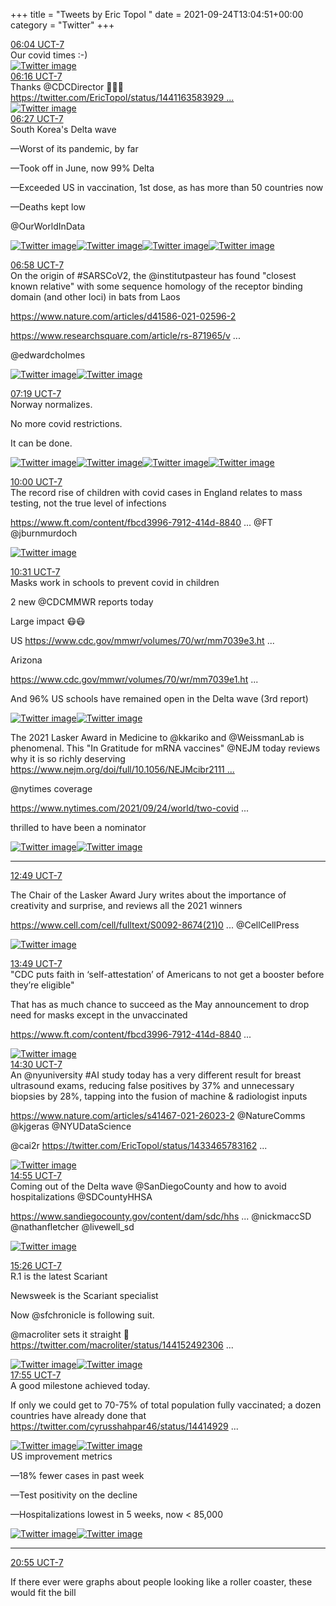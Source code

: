 +++
title = "Tweets by Eric Topol " 
date = 2021-09-24T13:04:51+00:00
category = "Twitter"
+++
<div class="tweet"> 
<div class="profile"> 
<a href="https://twitter.com/erictopol/status/1441388158449422343" target="_blank" rel="noreferer">06:04 UCT-7</a> 
</div> 
<div class="content"> 
Our covid times :-) </div> 
<a href="/twitter/erictopol/images/FADW4IdVIAgLm5r.jpg"  ><img src="/twitter/erictopol/images/FADW4IdVIAgLm5r.jpg" alt="Twitter image" ></img></a></div> 
<div class="tweet"> 
<div class="profile"> 
<a href="https://twitter.com/erictopol/status/1441391119204425729" target="_blank" rel="noreferer">06:16 UCT-7</a> 
</div> 
<div class="content"> 
Thanks @CDCDirector 🙏👋👋  <a href="https://twitter.com/EricTopol/status/1441163583929290763" target="_blank" rel="noreferer">https://twitter.com/EricTopol/status/1441163583929 ...</a> 
</div> 
<a href="/twitter/erictopol/images/FADZduzUcA0nRN9.jpg"  ><img src="/twitter/erictopol/images/FADZduzUcA0nRN9.jpg" alt="Twitter image" ></img></a></div> 
<div class="tweet"> 
<div class="profile"> 
<a href="https://twitter.com/erictopol/status/1441393880146931713" target="_blank" rel="noreferer">06:27 UCT-7</a> 
</div> 
<div class="content"> 
South Korea's Delta wave

—Worst of its pandemic, by far

—Took off in June, now 99% Delta

—Exceeded US in vaccination, 1st dose, as has more than 50 countries now

—Deaths kept low

@OurWorldInData </div> 
<a href="/twitter/erictopol/images/FADbYntUUAE6nk0.jpg"  ><img src="/twitter/erictopol/images/FADbYntUUAE6nk0.jpg" alt="Twitter image" ></img></a><a href="/twitter/erictopol/images/FADbZmyVQAA0mSV.jpg"  ><img src="/twitter/erictopol/images/FADbZmyVQAA0mSV.jpg" alt="Twitter image" ></img></a><a href="/twitter/erictopol/images/FADbaoiUYAEk9X1.jpg"  ><img src="/twitter/erictopol/images/FADbaoiUYAEk9X1.jpg" alt="Twitter image" ></img></a><a href="/twitter/erictopol/images/FADbbrrVcA0JKf_.jpg"  ><img src="/twitter/erictopol/images/FADbbrrVcA0JKf_.jpg" alt="Twitter image" ></img></a></div> 
<div class="tweet"> 
<div class="profile"> 
<a href="https://twitter.com/erictopol/status/1441401595548160005" target="_blank" rel="noreferer">06:58 UCT-7</a> 
</div> 
<div class="content"> 
On the origin of #SARSCoV2, the @institutpasteur has found "closest known relative" with some sequence homology of the receptor binding domain (and other loci) in bats from Laos

<a href="https://www.nature.com/articles/d41586-021-02596-2" target="_blank" rel="noreferer">https://www.nature.com/articles/d41586-021-02596-2</a> 


<a href="https://www.researchsquare.com/article/rs-871965/v1" target="_blank" rel="noreferer">https://www.researchsquare.com/article/rs-871965/v ...</a> 


@edwardcholmes </div> 
<a href="/twitter/erictopol/images/FADhvpvVkAkroh5.jpg"  ><img src="/twitter/erictopol/images/FADhvpvVkAkroh5.jpg" alt="Twitter image" ></img></a><a href="/twitter/erictopol/images/FADi-3gVQAsSShJ.jpg"  ><img src="/twitter/erictopol/images/FADi-3gVQAsSShJ.jpg" alt="Twitter image" ></img></a></div> 
<div class="tweet"> 
<div class="profile"> 
<a href="https://twitter.com/erictopol/status/1441406927724892165" target="_blank" rel="noreferer">07:19 UCT-7</a> 
</div> 
<div class="content"> 
Norway normalizes.

No more covid restrictions.

It can be done. </div> 
<a href="/twitter/erictopol/images/FADneNOVUBIIZnz.jpg"  ><img src="/twitter/erictopol/images/FADneNOVUBIIZnz.jpg" alt="Twitter image" ></img></a><a href="/twitter/erictopol/images/FADnlALVgAIjPnB.jpg"  ><img src="/twitter/erictopol/images/FADnlALVgAIjPnB.jpg" alt="Twitter image" ></img></a><a href="/twitter/erictopol/images/FADnnu3UcAgKV1Z.jpg"  ><img src="/twitter/erictopol/images/FADnnu3UcAgKV1Z.jpg" alt="Twitter image" ></img></a><a href="/twitter/erictopol/images/FADnvOxUYAAeqr6.jpg"  ><img src="/twitter/erictopol/images/FADnvOxUYAAeqr6.jpg" alt="Twitter image" ></img></a></div> 
<div class="tweet"> 
<div class="profile"> 
<a href="https://twitter.com/erictopol/status/1441447464309907462" target="_blank" rel="noreferer">10:00 UCT-7</a> 
</div> 
<div class="content"> 
The record rise of children with covid cases in England relates to mass testing, not the true level of infections

<a href="https://www.ft.com/content/fbcd3996-7912-414d-8840-9a7b9e322b23" target="_blank" rel="noreferer">https://www.ft.com/content/fbcd3996-7912-414d-8840 ...</a> 
 @FT @jburnmurdoch </div> 
<a href="/twitter/erictopol/images/FAEMeErUYAkwRdA.jpg"  ><img src="/twitter/erictopol/images/FAEMeErUYAkwRdA.jpg" alt="Twitter image" ></img></a></div> 
<div class="tweet"> 
<div class="profile"> 
<a href="https://twitter.com/erictopol/status/1441455355918049280" target="_blank" rel="noreferer">10:31 UCT-7</a> 
</div> 
<div class="content"> 
Masks work in schools to prevent covid in children

2 new @CDCMMWR reports today

Large impact 😷😷

US <a href="https://www.cdc.gov/mmwr/volumes/70/wr/mm7039e3.htm?s_cid=mm7039e3_w" target="_blank" rel="noreferer">https://www.cdc.gov/mmwr/volumes/70/wr/mm7039e3.ht ...</a> 


Arizona 

<a href="https://www.cdc.gov/mmwr/volumes/70/wr/mm7039e1.htm?s_cid=mm7039e1_w" target="_blank" rel="noreferer">https://www.cdc.gov/mmwr/volumes/70/wr/mm7039e1.ht ...</a> 


And 96% US schools have remained open in the Delta wave (3rd report) </div> 
<a href="/twitter/erictopol/images/FAETlRqVUAIAN6C.jpg"  ><img src="/twitter/erictopol/images/FAETlRqVUAIAN6C.jpg" alt="Twitter image" ></img></a><a href="/twitter/erictopol/images/FAETniYVkAACjHI.jpg"  ><img src="/twitter/erictopol/images/FAETniYVkAACjHI.jpg" alt="Twitter image" ></img></a></div> 
<div class="thread"> 
<div class="thread-content"> 
The 2021 Lasker Award in Medicine to @kkariko and @WeissmanLab is phenomenal. This "In Gratitude for mRNA vaccines" @NEJM today reviews why it is so richly deserving <a href="https://www.nejm.org/doi/full/10.1056/NEJMcibr2111445?query=featured_home" target="_blank" rel="noreferer">https://www.nejm.org/doi/full/10.1056/NEJMcibr2111 ...</a> 


@nytimes coverage

<a href="https://www.nytimes.com/2021/09/24/world/two-covid-vaccine-pioneers-win-2021-lasker-awards-in-medicine.html" target="_blank" rel="noreferer">https://www.nytimes.com/2021/09/24/world/two-covid ...</a> 


thrilled to have been a nominator </div> 
<a href="/twitter/erictopol/images/FAEvcslVEAA-316.jpg"  ><img src="/twitter/erictopol/images/FAEvcslVEAA-316.jpg" alt="Twitter image" ></img></a><a href="/twitter/erictopol/images/FAEv1QkUUAE2RMA.jpg"  ><img src="/twitter/erictopol/images/FAEv1QkUUAE2RMA.jpg" alt="Twitter image" ></img></a><hr><div class="profile"> 
<a href="https://twitter.com/erictopol/status/1441490028081811460" target="_blank" rel="noreferer">12:49 UCT-7</a> 
</div> 
<div class="content"> 
The Chair of the Lasker Award Jury writes about the importance of creativity and surprise, and reviews all the 2021 winners

<a href="https://www.cell.com/cell/fulltext/S0092-8674(21)00949-1" target="_blank" rel="noreferer">https://www.cell.com/cell/fulltext/S0092-8674(21)0 ...</a> 
 @CellCellPress </div> 
<a href="/twitter/erictopol/images/FAEzLe2VgAQCajB.jpg"  ><img src="/twitter/erictopol/images/FAEzLe2VgAQCajB.jpg" alt="Twitter image" ></img></a></div> 
<div class="tweet"> 
<div class="profile"> 
<a href="https://twitter.com/erictopol/status/1441505132638736388" target="_blank" rel="noreferer">13:49 UCT-7</a> 
</div> 
<div class="content"> 
"CDC puts faith in ‘self-attestation’ of Americans to not get a booster before they’re eligible"

That has as much chance to succeed as the May announcement to drop need for masks except in the unvaccinated

<a href="https://www.ft.com/content/fbcd3996-7912-414d-8840-9a7b9e322b23" target="_blank" rel="noreferer">https://www.ft.com/content/fbcd3996-7912-414d-8840 ...</a> 
 </div> 
<a href="/twitter/erictopol/images/FAFBKtdVEAck5pd.jpg"  ><img src="/twitter/erictopol/images/FAFBKtdVEAck5pd.jpg" alt="Twitter image" ></img></a></div> 
<div class="tweet"> 
<div class="profile"> 
<a href="https://twitter.com/erictopol/status/1441515432679067649" target="_blank" rel="noreferer">14:30 UCT-7</a> 
</div> 
<div class="content"> 
An @nyuniversity #AI study today has a very different result for breast ultrasound exams, reducing false positives by 37% and unnecessary biopsies by 28%, tapping into the fusion of machine &amp; radiologist inputs

<a href="https://www.nature.com/articles/s41467-021-26023-2" target="_blank" rel="noreferer">https://www.nature.com/articles/s41467-021-26023-2</a> 
 @NatureComms @kjgeras @NYUDataScience 

@cai2r  <a href="https://twitter.com/EricTopol/status/1433465783162601480" target="_blank" rel="noreferer">https://twitter.com/EricTopol/status/1433465783162 ...</a> 
</div> 
<a href="/twitter/erictopol/images/FAFJTnjVUAMnpEG.jpg"  ><img src="/twitter/erictopol/images/FAFJTnjVUAMnpEG.jpg" alt="Twitter image" ></img></a></div> 
<div class="tweet"> 
<div class="profile"> 
<a href="https://twitter.com/erictopol/status/1441521817022201856" target="_blank" rel="noreferer">14:55 UCT-7</a> 
</div> 
<div class="content"> 
Coming out of the Delta wave @SanDiegoCounty and how to avoid hospitalizations @SDCountyHHSA

<a href="https://www.sandiegocounty.gov/content/dam/sdc/hhsa/programs/phs/Epidemiology/COVID-19_Daily_Status_Update.pdf" target="_blank" rel="noreferer">https://www.sandiegocounty.gov/content/dam/sdc/hhs ...</a> 
 @nickmaccSD @nathanfletcher @livewell_sd </div> 
<a href="/twitter/erictopol/images/FAFPFbNVkAsmurn.jpg"  ><img src="/twitter/erictopol/images/FAFPFbNVkAsmurn.jpg" alt="Twitter image" ></img></a></div> 
<div class="tweet"> 
<div class="profile"> 
<a href="https://twitter.com/erictopol/status/1441529382745481219" target="_blank" rel="noreferer">15:26 UCT-7</a> 
</div> 
<div class="content"> 
R.1 is the latest Scariant

Newsweek is the Scariant specialist 

Now @sfchronicle is following suit.

@macroliter sets it straight 🙏  <a href="https://twitter.com/macroliter/status/1441524923067817993" target="_blank" rel="noreferer">https://twitter.com/macroliter/status/144152492306 ...</a> 
</div> 
<a href="/twitter/erictopol/images/FAFVj-fUcAA09FC.jpg"  ><img src="/twitter/erictopol/images/FAFVj-fUcAA09FC.jpg" alt="Twitter image" ></img></a><a href="/twitter/erictopol/images/FAFXQDhUYAELSCh.jpg"  ><img src="/twitter/erictopol/images/FAFXQDhUYAELSCh.jpg" alt="Twitter image" ></img></a></div> 
<div class="tweet"> 
<div class="profile"> 
<a href="https://twitter.com/erictopol/status/1441567001290285059" target="_blank" rel="noreferer">17:55 UCT-7</a> 
</div> 
<div class="content"> 
A good milestone achieved today.

If only we could get to 70-75% of total population fully vaccinated; a dozen countries have already done that  <a href="https://twitter.com/cyrusshahpar46/status/1441492989558157322" target="_blank" rel="noreferer">https://twitter.com/cyrusshahpar46/status/14414929 ...</a> 
</div> 
<a href="/twitter/erictopol/images/FAF426XUYAMn7sF.jpg"  ><img src="/twitter/erictopol/images/FAF426XUYAMn7sF.jpg" alt="Twitter image" ></img></a><a href="/twitter/erictopol/images/FAF5ZeJVEAQThKs.jpg"  ><img src="/twitter/erictopol/images/FAF5ZeJVEAQThKs.jpg" alt="Twitter image" ></img></a></div> 
<div class="thread"> 
<div class="thread-content"> 
US improvement metrics

—18% fewer cases in past week

—Test positivity on the decline

—Hospitalizations lowest in 5 weeks, now &lt; 85,000 </div> 
<a href="/twitter/erictopol/images/FAGbfcZVQAIKDVX.jpg"  ><img src="/twitter/erictopol/images/FAGbfcZVQAIKDVX.jpg" alt="Twitter image" ></img></a><a href="/twitter/erictopol/images/FAGbg9uVcAghagp.jpg"  ><img src="/twitter/erictopol/images/FAGbg9uVcAghagp.jpg" alt="Twitter image" ></img></a><hr><div class="profile"> 
<a href="https://twitter.com/erictopol/status/1441612301358882816" target="_blank" rel="noreferer">20:55 UCT-7</a> 
</div> 
<div class="content"> 
If there ever were graphs about people looking like a roller coaster, these would fit the bill</div> 
</div> 


